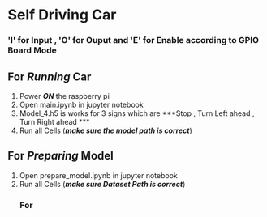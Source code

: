 # Self Driving Car

### 'I' for Input , 'O' for Ouput and 'E' for Enable according to GPIO Board Mode


## For ***Running*** Car
1. Power ***ON*** the raspberry pi
4. Open main.ipynb in jupyter notebook
5. Model_4.h5 is works for 3 signs which are ***Stop , Turn Left ahead , Turn Right ahead ***
7. Run all Cells (***make sure the model path is correct***)

## For ***Preparing*** Model
1. Open prepare_model.ipynb in jupyter notebook
2. Run all Cells (***make sure Dataset Path is correct***)
    ### For
